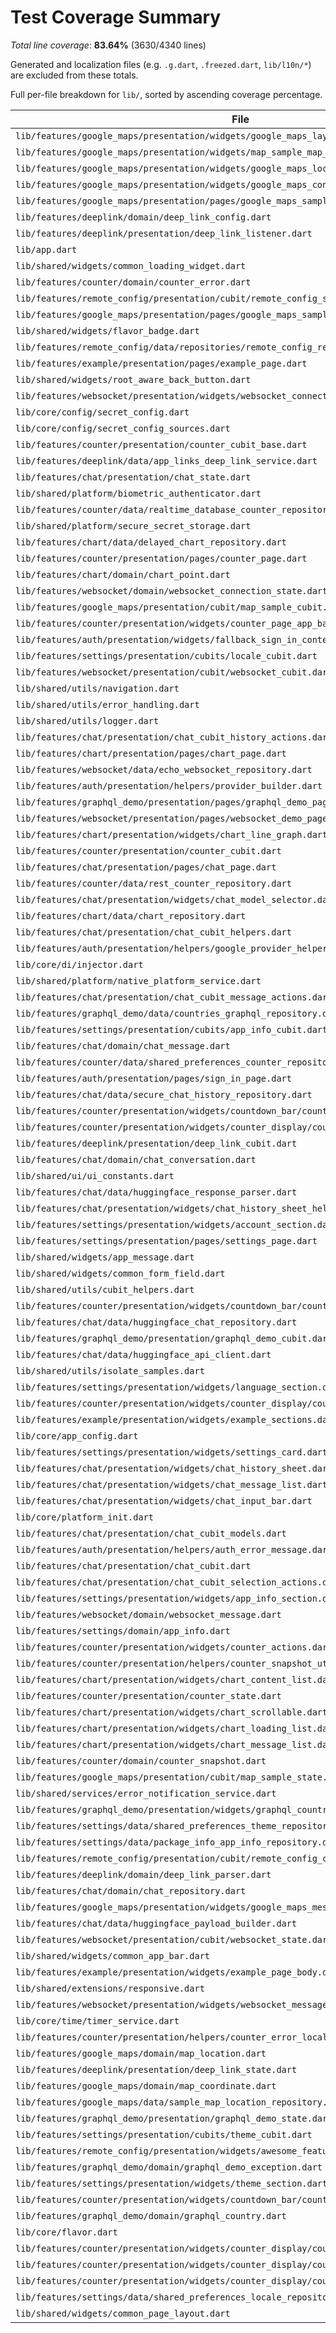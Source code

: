 # Test Coverage Summary

*Total line coverage*: **83.64%** (3630/4340 lines)

Generated and localization files (e.g. `.g.dart`, `.freezed.dart`, `lib/l10n/*`) are excluded from these totals.

Full per-file breakdown for `lib/`, sorted by ascending coverage percentage.

| File | Coverage | Covered/Total |
| --- | ---: | ---: |
| `lib/features/google_maps/presentation/widgets/google_maps_layout.dart` | 0.00% | 0/26 |
| `lib/features/google_maps/presentation/widgets/map_sample_map_view.dart` | 0.00% | 0/104 |
| `lib/features/google_maps/presentation/widgets/google_maps_location_list.dart` | 0.00% | 0/46 |
| `lib/features/google_maps/presentation/widgets/google_maps_controls.dart` | 0.00% | 0/25 |
| `lib/features/google_maps/presentation/pages/google_maps_sample_sections.dart` | 0.00% | 0/54 |
| `lib/features/deeplink/domain/deep_link_config.dart` | 0.00% | 0/1 |
| `lib/features/deeplink/presentation/deep_link_listener.dart` | 52.94% | 9/17 |
| `lib/app.dart` | 56.52% | 52/92 |
| `lib/shared/widgets/common_loading_widget.dart` | 60.98% | 25/41 |
| `lib/features/counter/domain/counter_error.dart` | 62.50% | 10/16 |
| `lib/features/remote_config/presentation/cubit/remote_config_state.dart` | 66.67% | 4/6 |
| `lib/features/google_maps/presentation/pages/google_maps_sample_page.dart` | 70.49% | 43/61 |
| `lib/shared/widgets/flavor_badge.dart` | 70.97% | 22/31 |
| `lib/features/remote_config/data/repositories/remote_config_repository.dart` | 73.91% | 34/46 |
| `lib/features/example/presentation/pages/example_page.dart` | 75.00% | 63/84 |
| `lib/shared/widgets/root_aware_back_button.dart` | 75.00% | 6/8 |
| `lib/features/websocket/presentation/widgets/websocket_connection_banner.dart` | 75.76% | 25/33 |
| `lib/core/config/secret_config.dart` | 76.19% | 16/21 |
| `lib/core/config/secret_config_sources.dart` | 76.39% | 55/72 |
| `lib/features/counter/presentation/counter_cubit_base.dart` | 76.47% | 52/68 |
| `lib/features/deeplink/data/app_links_deep_link_service.dart` | 77.78% | 28/36 |
| `lib/features/chat/presentation/chat_state.dart` | 77.78% | 7/9 |
| `lib/shared/platform/biometric_authenticator.dart` | 78.57% | 11/14 |
| `lib/features/counter/data/realtime_database_counter_repository.dart` | 79.41% | 54/68 |
| `lib/shared/platform/secure_secret_storage.dart` | 80.00% | 28/35 |
| `lib/features/chart/data/delayed_chart_repository.dart` | 80.00% | 4/5 |
| `lib/features/counter/presentation/pages/counter_page.dart` | 80.23% | 69/86 |
| `lib/features/chart/domain/chart_point.dart` | 81.82% | 9/11 |
| `lib/features/websocket/domain/websocket_connection_state.dart` | 81.82% | 9/11 |
| `lib/features/google_maps/presentation/cubit/map_sample_cubit.dart` | 82.76% | 48/58 |
| `lib/features/counter/presentation/widgets/counter_page_app_bar.dart` | 82.76% | 24/29 |
| `lib/features/auth/presentation/widgets/fallback_sign_in_content.dart` | 83.33% | 20/24 |
| `lib/features/settings/presentation/cubits/locale_cubit.dart` | 83.33% | 10/12 |
| `lib/features/websocket/presentation/cubit/websocket_cubit.dart` | 83.33% | 35/42 |
| `lib/shared/utils/navigation.dart` | 83.33% | 5/6 |
| `lib/shared/utils/error_handling.dart` | 83.78% | 31/37 |
| `lib/shared/utils/logger.dart` | 83.87% | 26/31 |
| `lib/features/chat/presentation/chat_cubit_history_actions.dart` | 83.95% | 68/81 |
| `lib/features/chart/presentation/pages/chart_page.dart` | 84.38% | 27/32 |
| `lib/features/websocket/data/echo_websocket_repository.dart` | 84.38% | 54/64 |
| `lib/features/auth/presentation/helpers/provider_builder.dart` | 85.71% | 12/14 |
| `lib/features/graphql_demo/presentation/pages/graphql_demo_page.dart` | 85.71% | 66/77 |
| `lib/features/websocket/presentation/pages/websocket_demo_page.dart` | 85.94% | 55/64 |
| `lib/features/chart/presentation/widgets/chart_line_graph.dart` | 86.11% | 31/36 |
| `lib/features/counter/presentation/counter_cubit.dart` | 86.67% | 39/45 |
| `lib/features/chat/presentation/pages/chat_page.dart` | 87.14% | 61/70 |
| `lib/features/counter/data/rest_counter_repository.dart` | 87.16% | 95/109 |
| `lib/features/chat/presentation/widgets/chat_model_selector.dart` | 87.50% | 28/32 |
| `lib/features/chart/data/chart_repository.dart` | 88.10% | 37/42 |
| `lib/features/chat/presentation/chat_cubit_helpers.dart` | 88.24% | 45/51 |
| `lib/features/auth/presentation/helpers/google_provider_helper.dart` | 88.24% | 15/17 |
| `lib/core/di/injector.dart` | 88.24% | 60/68 |
| `lib/shared/platform/native_platform_service.dart` | 88.57% | 31/35 |
| `lib/features/chat/presentation/chat_cubit_message_actions.dart` | 89.36% | 42/47 |
| `lib/features/graphql_demo/data/countries_graphql_repository.dart` | 89.47% | 51/57 |
| `lib/features/settings/presentation/cubits/app_info_cubit.dart` | 89.47% | 17/19 |
| `lib/features/chat/domain/chat_message.dart` | 90.00% | 9/10 |
| `lib/features/counter/data/shared_preferences_counter_repository.dart` | 90.32% | 56/62 |
| `lib/features/auth/presentation/pages/sign_in_page.dart` | 90.63% | 29/32 |
| `lib/features/chat/data/secure_chat_history_repository.dart` | 91.30% | 21/23 |
| `lib/features/counter/presentation/widgets/countdown_bar/countdown_bar.dart` | 91.30% | 21/23 |
| `lib/features/counter/presentation/widgets/counter_display/counter_display.dart` | 91.67% | 33/36 |
| `lib/features/deeplink/presentation/deep_link_cubit.dart` | 92.31% | 24/26 |
| `lib/features/chat/domain/chat_conversation.dart` | 92.86% | 39/42 |
| `lib/shared/ui/ui_constants.dart` | 93.10% | 27/29 |
| `lib/features/chat/data/huggingface_response_parser.dart` | 93.18% | 41/44 |
| `lib/features/chat/presentation/widgets/chat_history_sheet_helpers.dart` | 93.75% | 30/32 |
| `lib/features/settings/presentation/widgets/account_section.dart` | 93.94% | 62/66 |
| `lib/features/settings/presentation/pages/settings_page.dart` | 94.44% | 17/18 |
| `lib/shared/widgets/app_message.dart` | 94.59% | 35/37 |
| `lib/shared/widgets/common_form_field.dart` | 94.81% | 73/77 |
| `lib/shared/utils/cubit_helpers.dart` | 95.24% | 20/21 |
| `lib/features/counter/presentation/widgets/countdown_bar/countdown_bar_content.dart` | 95.45% | 42/44 |
| `lib/features/chat/data/huggingface_chat_repository.dart` | 96.15% | 25/26 |
| `lib/features/graphql_demo/presentation/graphql_demo_cubit.dart` | 96.30% | 52/54 |
| `lib/features/chat/data/huggingface_api_client.dart` | 96.36% | 53/55 |
| `lib/shared/utils/isolate_samples.dart` | 96.43% | 27/28 |
| `lib/features/settings/presentation/widgets/language_section.dart` | 96.55% | 28/29 |
| `lib/features/counter/presentation/widgets/counter_display/counter_display_card.dart` | 97.06% | 33/34 |
| `lib/features/example/presentation/widgets/example_sections.dart` | 98.75% | 79/80 |
| `lib/core/app_config.dart` | 100.00% | 34/34 |
| `lib/features/settings/presentation/widgets/settings_card.dart` | 100.00% | 22/22 |
| `lib/features/chat/presentation/widgets/chat_history_sheet.dart` | 100.00% | 111/111 |
| `lib/features/chat/presentation/widgets/chat_message_list.dart` | 100.00% | 50/50 |
| `lib/features/chat/presentation/widgets/chat_input_bar.dart` | 100.00% | 23/23 |
| `lib/core/platform_init.dart` | 100.00% | 8/8 |
| `lib/features/chat/presentation/chat_cubit_models.dart` | 100.00% | 18/18 |
| `lib/features/auth/presentation/helpers/auth_error_message.dart` | 100.00% | 26/26 |
| `lib/features/chat/presentation/chat_cubit.dart` | 100.00% | 15/15 |
| `lib/features/chat/presentation/chat_cubit_selection_actions.dart` | 100.00% | 24/24 |
| `lib/features/settings/presentation/widgets/app_info_section.dart` | 100.00% | 77/77 |
| `lib/features/websocket/domain/websocket_message.dart` | 100.00% | 3/3 |
| `lib/features/settings/domain/app_info.dart` | 100.00% | 3/3 |
| `lib/features/counter/presentation/widgets/counter_actions.dart` | 100.00% | 22/22 |
| `lib/features/counter/presentation/helpers/counter_snapshot_utils.dart` | 100.00% | 13/13 |
| `lib/features/chart/presentation/widgets/chart_content_list.dart` | 100.00% | 19/19 |
| `lib/features/counter/presentation/counter_state.dart` | 100.00% | 6/6 |
| `lib/features/chart/presentation/widgets/chart_scrollable.dart` | 100.00% | 5/5 |
| `lib/features/chart/presentation/widgets/chart_loading_list.dart` | 100.00% | 18/18 |
| `lib/features/chart/presentation/widgets/chart_message_list.dart` | 100.00% | 6/6 |
| `lib/features/counter/domain/counter_snapshot.dart` | 100.00% | 2/2 |
| `lib/features/google_maps/presentation/cubit/map_sample_state.dart` | 100.00% | 23/23 |
| `lib/shared/services/error_notification_service.dart` | 100.00% | 21/21 |
| `lib/features/graphql_demo/presentation/widgets/graphql_country_card.dart` | 100.00% | 31/31 |
| `lib/features/settings/data/shared_preferences_theme_repository.dart` | 100.00% | 16/16 |
| `lib/features/settings/data/package_info_app_info_repository.dart` | 100.00% | 8/8 |
| `lib/features/remote_config/presentation/cubit/remote_config_cubit.dart` | 100.00% | 12/12 |
| `lib/features/deeplink/domain/deep_link_parser.dart` | 100.00% | 19/19 |
| `lib/features/chat/domain/chat_repository.dart` | 100.00% | 4/4 |
| `lib/features/google_maps/presentation/widgets/google_maps_messages.dart` | 100.00% | 9/9 |
| `lib/features/chat/data/huggingface_payload_builder.dart` | 100.00% | 16/16 |
| `lib/features/websocket/presentation/cubit/websocket_state.dart` | 100.00% | 23/23 |
| `lib/shared/widgets/common_app_bar.dart` | 100.00% | 14/14 |
| `lib/features/example/presentation/widgets/example_page_body.dart` | 100.00% | 59/59 |
| `lib/shared/extensions/responsive.dart` | 100.00% | 59/59 |
| `lib/features/websocket/presentation/widgets/websocket_message_list.dart` | 100.00% | 30/30 |
| `lib/core/time/timer_service.dart` | 100.00% | 6/6 |
| `lib/features/counter/presentation/helpers/counter_error_localizer.dart` | 100.00% | 8/8 |
| `lib/features/google_maps/domain/map_location.dart` | 100.00% | 3/3 |
| `lib/features/deeplink/presentation/deep_link_state.dart` | 100.00% | 6/6 |
| `lib/features/google_maps/domain/map_coordinate.dart` | 100.00% | 3/3 |
| `lib/features/google_maps/data/sample_map_location_repository.dart` | 100.00% | 2/2 |
| `lib/features/graphql_demo/presentation/graphql_demo_state.dart` | 100.00% | 5/5 |
| `lib/features/settings/presentation/cubits/theme_cubit.dart` | 100.00% | 15/15 |
| `lib/features/remote_config/presentation/widgets/awesome_feature_widget.dart` | 100.00% | 7/7 |
| `lib/features/graphql_demo/domain/graphql_demo_exception.dart` | 100.00% | 3/3 |
| `lib/features/settings/presentation/widgets/theme_section.dart` | 100.00% | 17/17 |
| `lib/features/counter/presentation/widgets/countdown_bar/countdown_status.dart` | 100.00% | 26/26 |
| `lib/features/graphql_demo/domain/graphql_country.dart` | 100.00% | 4/4 |
| `lib/core/flavor.dart` | 100.00% | 28/28 |
| `lib/features/counter/presentation/widgets/counter_display/counter_last_changed_text.dart` | 100.00% | 9/9 |
| `lib/features/counter/presentation/widgets/counter_display/counter_status_chip.dart` | 100.00% | 32/32 |
| `lib/features/counter/presentation/widgets/counter_display/counter_value_text.dart` | 100.00% | 12/12 |
| `lib/features/settings/data/shared_preferences_locale_repository.dart` | 100.00% | 19/19 |
| `lib/shared/widgets/common_page_layout.dart` | 100.00% | 32/32 |
